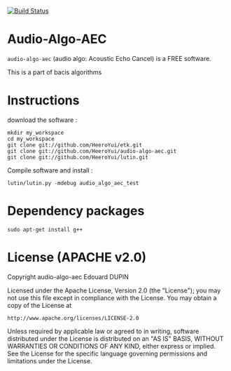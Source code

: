 [![Build Status](https://secure.travis-ci.org/HeeroYui/audio-algo-aec.svg?branch=master)](https://travis-ci.org/HeeroYui/audio-algo-aec)

Audio-Algo-AEC
==============

`audio-algo-aec` (audio algo: Acoustic Echo Cancel) is a FREE software.

This is a part of bacis algorithms

Instructions
============

download the software :

	mkdir my_workspace
	cd my_workspace
	git clone git://github.com/HeeroYui/etk.git
	git clone git://github.com/HeeroYui/audio-algo-aec.git
	git clone git://github.com/HeeroYui/lutin.git

Compile software and install :

	lutin/lutin.py -mdebug audio_algo_aec_test

Dependency packages
===================

	sudo apt-get install g++

License (APACHE v2.0)
=====================

Copyright audio-algo-aec Edouard DUPIN

Licensed under the Apache License, Version 2.0 (the "License");
you may not use this file except in compliance with the License.
You may obtain a copy of the License at

    http://www.apache.org/licenses/LICENSE-2.0

Unless required by applicable law or agreed to in writing, software
distributed under the License is distributed on an "AS IS" BASIS,
WITHOUT WARRANTIES OR CONDITIONS OF ANY KIND, either express or implied.
See the License for the specific language governing permissions and
limitations under the License.

